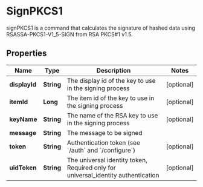 

# SignPKCS1

signPKCS1 is a command that calculates the signature of hashed data using RSASSA-PKCS1-V1_5-SIGN from RSA PKCS#1 v1.5.
## Properties

Name | Type | Description | Notes
------------ | ------------- | ------------- | -------------
**displayId** | **String** | The display id of the key to use in the signing process |  [optional]
**itemId** | **Long** | The item id of the key to use in the signing process |  [optional]
**keyName** | **String** | The name of the RSA key to use in the signing process |  [optional]
**message** | **String** | The message to be signed | 
**token** | **String** | Authentication token (see &#x60;/auth&#x60; and &#x60;/configure&#x60;) |  [optional]
**uidToken** | **String** | The universal identity token, Required only for universal_identity authentication |  [optional]



